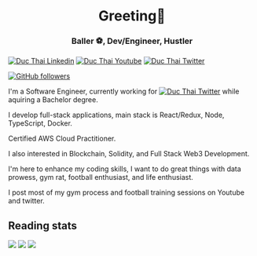 <h1 align="center">Greeting👋</h1>
<h3 align="center">Baller ⚽, Dev/Engineer, Hustler</h3>

[![Duc Thai Linkedin](https://img.shields.io/badge/LinkedIn-0077B5?style=for-the-badge&logo=linkedin&logoColor=white)](https://www.linkedin.com/in/duc-thai-b069b115a/)
[![Duc Thai Youtube](https://img.shields.io/badge/YouTube-FF0000?style=for-the-badge&logo=youtube&logoColor=white)](https://www.youtube.com/watch?v=TLhXttv1mVg)
[![Duc Thai Twitter](https://img.shields.io/badge/Twitter-1DA1F2?style=for-the-badge&logo=twitter&logoColor=white)](https://twitter.com/pukeduke123)


<a href="https://github.com/vvduth">
	<img alt="GitHub followers" src="https://img.shields.io/github/followers/vvduth?style=social">
</a>

<!-- This is using base64 encoded image. If you have a small image, you can upload the base64 version of it :D https://www.base64-image.de/ -->

I'm a Software Engineer, currently working for [![Duc Thai Twitter](https://img.shields.io/badge/Telia-d580ff?style=for-the-badge&logo=tiktok&logoColor=white)](https://www.telia.fi/) while aquiring a Bachelor degree. 

I develop full-stack applications, main stack is React/Redux, Node, TypeScript, Docker.

Certified AWS Cloud Practitioner. 

I also interested in Blockchain, Solidity, and Full Stack Web3 Development.

I'm here to enhance my coding skills, I want to do great things with data prowess, gym rat, football enthusiast, and life enthusiast.

I post most of my gym process and football training sessions on Youtube and twitter.

## Reading stats



![](https://github-readme-stats.vercel.app/api/top-langs/?username=vvduth&langs_count=10&theme=tokyo&layout=compact)
![](https://github-readme-stats.vercel.app/api?username=vvduth&show_icons=true&theme=tokyo)
![](https://github-profile-summary-cards.vercel.app/api/cards/profile-details?username=vvduth&theme=dracula)


